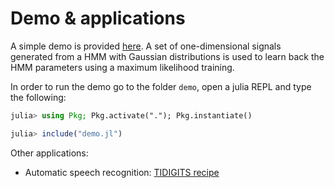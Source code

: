 # Demo & applications

A simple demo is provided [here](https://github.com/idiap/HMMGradients.jl/blob/main/demo/demo.jl). A set of one-dimensional signals generated from a HMM with Gaussian distributions is used to learn back the HMM parameters using a maximum likelihood training. 

In order to run the demo go to the folder `demo`, open a julia REPL and type the following:
```julia
julia> using Pkg; Pkg.activate("."); Pkg.instantiate()

julia> include("demo.jl")
```

Other applications:
* Automatic speech recognition: [TIDIGITS recipe](https://github.com/idiap/TIDIGITSRecipe.jl)
